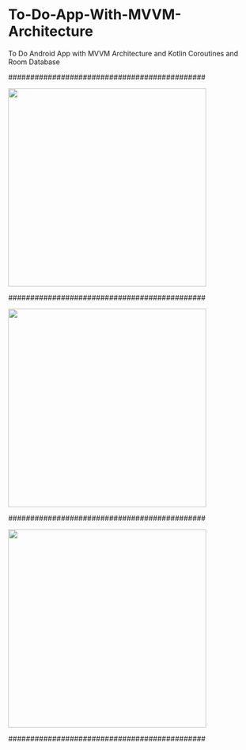 # To-Do-App-With-MVVM-Architecture
To Do Android App with MVVM Architecture and Kotlin Coroutines and Room Database 

#############################################

<img src = "https://user-images.githubusercontent.com/68829790/147654403-35c99da9-8768-4d57-b6e8-4eb54bf49a06.png" width = "400">

#############################################

<img src = "https://user-images.githubusercontent.com/68829790/147654434-305d4558-e360-412c-a61d-37eaeceba78e.png" width = "400">

#############################################

<img src = "https://user-images.githubusercontent.com/68829790/147654456-67924e6d-814f-4755-ab58-6c5a607c5fe5.png" width = "400">

#############################################
